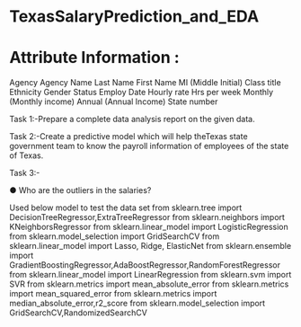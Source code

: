 # TexasSalaryPrediction_and_EDA

# Attribute Information :

Agency Agency Name Last Name First Name MI (Middle Initial) Class title Ethnicity Gender Status Employ Date Hourly rate Hrs per week Monthly (Monthly income) Annual (Annual Income) State number

Task 1:-Prepare a complete data analysis report on the given data.

Task 2:-Create a predictive model which will help theTexas state government team to know the payroll information of employees of the state of Texas.

Task 3:-

● Who are the outliers in the salaries?

Used below model to test the data set
from sklearn.tree import DecisionTreeRegressor,ExtraTreeRegressor
from sklearn.neighbors import KNeighborsRegressor
from sklearn.linear_model import LogisticRegression
from sklearn.model_selection import GridSearchCV
from sklearn.linear_model import Lasso, Ridge, ElasticNet
from sklearn.ensemble import GradientBoostingRegressor,AdaBoostRegressor,RandomForestRegressor
from sklearn.linear_model import LinearRegression
from sklearn.svm import SVR
from sklearn.metrics import mean_absolute_error 
from sklearn.metrics import mean_squared_error 
from sklearn.metrics import median_absolute_error,r2_score
from sklearn.model_selection import GridSearchCV,RandomizedSearchCV
